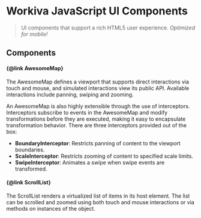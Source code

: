 Workiva JavaScript UI Components
===================================

> UI components that support a rich HTML5 user experience. _Optimized for mobile!_

Components
-----------------------------------

#### {@link AwesomeMap}

The AwesomeMap defines a viewport that supports direct interactions via touch and mouse,
and simulated interactions view its public API.
Available interactions include panning, swiping and zooming.

An AwesomeMap is also highly extensible through the use of interceptors.
Interceptors subscribe to events in the AwesomeMap and modify transformations
before they are executed, making it easy to encapsulate transformation behavior.
There are three interceptors provided out of the box:

- **BoundaryInterceptor**: Restricts panning of content to the viewport boundaries.
- **ScaleInterceptor**: Restricts zooming of content to specified scale limits.
- **SwipeInterceptor**: Animates a swipe when swipe events are transformed.

#### {@link ScrollList}

The ScrollList renders a virtualized list of items in its host element.
The list can be scrolled and zoomed using both touch and mouse interactions
or via methods on instances of the object.
